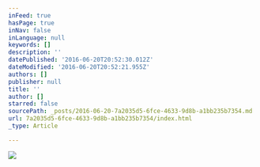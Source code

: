 ```yaml
---
inFeed: true
hasPage: true
inNav: false
inLanguage: null
keywords: []
description: ''
datePublished: '2016-06-20T20:52:30.012Z'
dateModified: '2016-06-20T20:52:21.955Z'
authors: []
publisher: null
title: ''
author: []
starred: false
sourcePath: _posts/2016-06-20-7a2035d5-6fce-4633-9d8b-a1bb235b7354.md
url: 7a2035d5-6fce-4633-9d8b-a1bb235b7354/index.html
_type: Article

---
```

![](https://the-grid-user-content.s3-us-west-2.amazonaws.com/9b6d996d-b3c2-48bc-97a1-e55660a01c16.jpg)